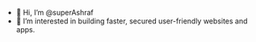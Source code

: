 - 👋 Hi, I’m @superAshraf
- 👀 I’m interested in building faster,  secured user-friendly websites and apps. 


<!---
superashraf/superashraf is a ✨ special ✨ repository because its `README.md` (this file) appears on your GitHub profile.
You can click the Preview link to take a look at your changes.
--->
